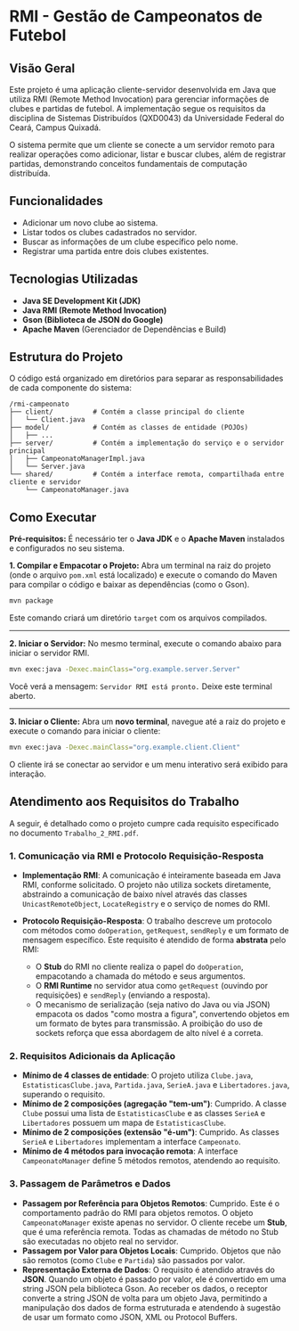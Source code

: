 # RMI - Gestão de Campeonatos de Futebol

## Visão Geral

Este projeto é uma aplicação cliente-servidor desenvolvida em Java que utiliza RMI (Remote Method Invocation) para gerenciar informações de clubes e partidas de futebol. A implementação segue os requisitos da disciplina de Sistemas Distribuídos (QXD0043) da Universidade Federal do Ceará, Campus Quixadá.

O sistema permite que um cliente se conecte a um servidor remoto para realizar operações como adicionar, listar e buscar clubes, além de registrar partidas, demonstrando conceitos fundamentais de computação distribuída.

## Funcionalidades

* Adicionar um novo clube ao sistema.
* Listar todos os clubes cadastrados no servidor.
* Buscar as informações de um clube específico pelo nome.
* Registrar uma partida entre dois clubes existentes.

## Tecnologias Utilizadas

* **Java SE Development Kit (JDK)**
* **Java RMI (Remote Method Invocation)**
* **Gson (Biblioteca de JSON do Google)**
* **Apache Maven** (Gerenciador de Dependências e Build)

## Estrutura do Projeto

O código está organizado em diretórios para separar as responsabilidades de cada componente do sistema:

```
/rmi-campeonato
├── client/          # Contém a classe principal do cliente
│   └── Client.java
├── model/           # Contém as classes de entidade (POJOs)
│   ├── ...
├── server/          # Contém a implementação do serviço e o servidor principal
│   ├── CampeonatoManagerImpl.java
│   └── Server.java
└── shared/          # Contém a interface remota, compartilhada entre cliente e servidor
    └── CampeonatoManager.java
```

## Como Executar

**Pré-requisitos:** É necessário ter o **Java JDK** e o **Apache Maven** instalados e configurados no seu sistema.

**1. Compilar e Empacotar o Projeto:**
Abra um terminal na raiz do projeto (onde o arquivo `pom.xml` está localizado) e execute o comando do Maven para compilar o código e baixar as dependências (como o Gson).
```bash
mvn package
```
Este comando criará um diretório `target` com os arquivos compilados.

---
**2. Iniciar o Servidor:**
No mesmo terminal, execute o comando abaixo para iniciar o servidor RMI.
```bash
mvn exec:java -Dexec.mainClass="org.example.server.Server"
```
Você verá a mensagem: `Servidor RMI está pronto.` Deixe este terminal aberto.

---
**3. Iniciar o Cliente:**
Abra um **novo terminal**, navegue até a raiz do projeto e execute o comando para iniciar o cliente:
```bash
mvn exec:java -Dexec.mainClass="org.example.client.Client"
```
O cliente irá se conectar ao servidor e um menu interativo será exibido para interação.

## Atendimento aos Requisitos do Trabalho

A seguir, é detalhado como o projeto cumpre cada requisito especificado no documento `Trabalho_2_RMI.pdf`.

### 1. Comunicação via RMI e Protocolo Requisição-Resposta

* **Implementação RMI**: A comunicação é inteiramente baseada em Java RMI, conforme solicitado. O projeto não utiliza sockets diretamente, abstraindo a comunicação de baixo nível através das classes `UnicastRemoteObject`, `LocateRegistry` e o serviço de nomes do RMI.

* **Protocolo Requisição-Resposta**: O trabalho descreve um protocolo com métodos como `doOperation`, `getRequest`, `sendReply` e um formato de mensagem específico. Este requisito é atendido de forma **abstrata** pelo RMI:
  * O **Stub** do RMI no cliente realiza o papel do `doOperation`, empacotando a chamada do método e seus argumentos.
  * O **RMI Runtime** no servidor atua como `getRequest` (ouvindo por requisições) e `sendReply` (enviando a resposta).
  * O mecanismo de serialização (seja nativo do Java ou via JSON) empacota os dados "como mostra a figura", convertendo objetos em um formato de bytes para transmissão. A proibição do uso de sockets  reforça que essa abordagem de alto nível é a correta.

### 2. Requisitos Adicionais da Aplicação

* **Mínimo de 4 classes de entidade**: O projeto utiliza `Clube.java`, `EstatisticasClube.java`, `Partida.java`, `SerieA.java` e `Libertadores.java`, superando o requisito.
* **Mínimo de 2 composições (agregação "tem-um")**: Cumprido. A classe `Clube` possui uma lista de `EstatisticasClube` e as classes `SerieA` e `Libertadores` possuem um mapa de `EstatisticasClube`.
* **Mínimo de 2 composições (extensão "é-um")**: Cumprido. As classes `SerieA` e `Libertadores` implementam a interface `Campeonato`.
* **Mínimo de 4 métodos para invocação remota**: A interface `CampeonatoManager` define 5 métodos remotos, atendendo ao requisito.

### 3. Passagem de Parâmetros e Dados

* **Passagem por Referência para Objetos Remotos**: Cumprido. Este é o comportamento padrão do RMI para objetos remotos. O objeto `CampeonatoManager` existe apenas no servidor. O cliente recebe um **Stub**, que é uma referência remota. Todas as chamadas de método no Stub são executadas no objeto real no servidor.
* **Passagem por Valor para Objetos Locais**: Cumprido. Objetos que não são remotos (como `Clube` e `Partida`) são passados por valor.
* **Representação Externa de Dados**: O requisito é atendido através do **JSON**. Quando um objeto é passado por valor, ele é convertido em uma string JSON pela biblioteca Gson. Ao receber os dados, o receptor converte a string JSON de volta para um objeto Java, permitindo a manipulação dos dados de forma estruturada e atendendo à sugestão de usar um formato como JSON, XML ou Protocol Buffers.